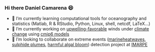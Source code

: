 ### Hi there Daniel Camarena :smile:

<!--
**DanielCamarena/DanielCamarena** is a ✨ _special_ ✨ repository because its `README.md` (this file) appears on your GitHub profile.

Here are some ideas to get you started:

- 🔭 I’m currently working on ...
- 🌱 I’m currently learning ...
- 👯 I’m looking to collaborate on ...
- 🤔 I’m looking for help with ...
- 💬 Ask me about ...
- 📫 How to reach me: ...
- 😄 Pronouns: ...
- ⚡ Fun fact: ...
-->

- 🌱 I’m currently learning computational tools for oceanography and statistics (Matlab, R & RStudio, Python, Linux, shell, netcdf, LaTeX...)
- 🔭 I’m currently working on [upwelling-favorable](https://en.wikipedia.org/wiki/Upwelling) winds under [climate change](https://en.wikipedia.org/wiki/Climate_change) using [cmip6 models](https://www.wcrp-climate.org/wgcm-cmip/wgcm-cmip6)
- 👯 I’m looking to collaborate on extreme events ([marineheatwaves](https://en.wikipedia.org/wiki/Marine_heatwave), [sulphide plumes](https://www.eumetsat.int/hydrogen-sulphide-plumes-namibian-coast), [harmful algal bloom](https://en.wikipedia.org/wiki/Harmful_algal_bloom)) detection project at [IMARPE](https://www.gob.pe/imarpe)
